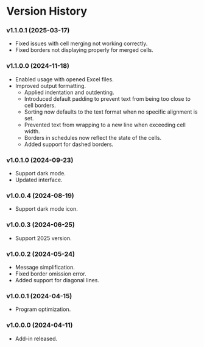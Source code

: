 # Version History

### **v1.1.0.1 (2025-03-17)**

* Fixed issues with cell merging not working correctly.
* Fixed borders not displaying properly for merged cells.

### **v1.1.0.0 (2024-11-18)**

* Enabled usage with opened Excel files.
* Improved output formatting.
  * Applied indentation and outdenting.
  * Introduced default padding to prevent text from being too close to cell borders.
  * Sorting now defaults to the text format when no specific alignment is set.
  * Prevented text from wrapping to a new line when exceeding cell width.
  * Borders in schedules now reflect the state of the cells.
  * Added support for dashed borders.

### **v1.0.1.0 (2024-09-23)**

* Support dark mode.
* Updated interface.

### **v1.0.0.4 (2024-08-19)**

* Support dark mode icon.

### **v1.0.0.3 (2024-06-25)**

* Support 2025 version.

### **v1.0.0.2 (2024-05-24)**

* Message simplification.
* Fixed border omission error.
* Added support for diagonal lines.

### **v1.0.0.1 (2024-04-15)**

* Program optimization.

### **v1.0.0.0 (2024-04-11)**

* Add-in released.
